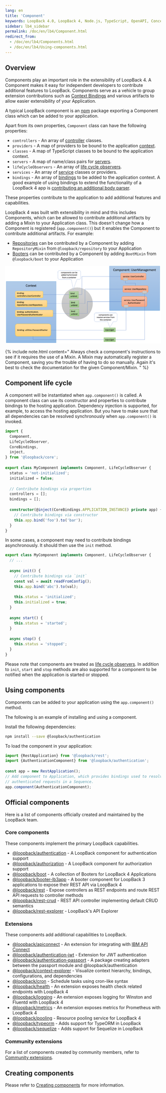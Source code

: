 ```yaml
---
lang: en
title: 'Component'
keywords: LoopBack 4.0, LoopBack 4, Node.js, TypeScript, OpenAPI, Concepts
sidebar: lb4_sidebar
permalink: /doc/en/lb4/Component.html
redirect_from:
  - /doc/en/lb4/Components.html
  - /doc/en/lb4/Using-components.html
---
```


## Overview

Components play an important role in the extensibility of LoopBack 4. A
Component makes it easy for independent developers to contribute additional
features to LoopBack. Components serve as a vehicle to group extension
contributions such as [Context Bindings](Context.md) and various artifacts to
allow easier extensibility of your Application.

A typical LoopBack component is an [npm](https://www.npmjs.com) package
exporting a Component class which can be added to your application.

Apart from its own properties, `Component` class can have the following
properties:

- `controllers` - An array of [controller](Controller.md) classes.
- `providers` - A map of providers to be bound to the application
  [context](Context.md).
- `classes` - A map of TypeScript classes to be bound to the application
  context.
- `servers` - A map of name/class pairs for [servers](Server.md).
- `lifeCycleObservers` - An array of [life cycle observers](Life-cycle.md).
- `services` - An array of [service](Service.md) classes or providers.
- `bindings` - An array of [bindings](Binding.md) to be added to the application
  context. A good example of using bindings to extend the functionality of a
  LoopBack 4 app is
  [contributing an additional body parser](Extending-request-body-parsing.html#contribute-a-body-parser-from-a-component).

These properties contribute to the application to add additional features and
capabilities.

LoopBack 4 was built with extensibility in mind and this includes Components,
which can be allowed to contribute additional artifacts by adding a Mixin to
your Application class. This doesn't change how a Component is registered
(`app.component()`) but it enables the Component to contribute additional
artifacts. For example:

- [Repositories](Repository.md) can be contributed by a Component by adding
  `RepositoryMixin` from `@loopback/repository` to your Application
- [Booters](Booting-an-Application.md#booters) can be contributed by a Component
  by adding `BootMixin` from `@loopback/boot` to your Application

![Components](imgs/loopback-component.png)

{% include note.html content="
Always check a component's instructions to see if it requires the use
of a Mixin. A Mixin may automatically register a Component, saving you the
trouble of having to do so manually. Again it's best to check the documentation
for the given Component/Mixin.
" %}

## Component life cycle

A component will be instantiated when `app.component()` is called. A component
class can use its constructor and properties to contribute bindings to the
hosting application. Dependency injection is supported, for example, to access
the hosting application. But you have to make sure that all dependencies can be
resolved synchronously when `app.component()` is invoked.

```ts
import {
  Component,
  LifeCycleObserver,
  CoreBindings,
  inject,
} from '@loopback/core';

export class MyComponent implements Component, LifeCycleObserver {
  status = 'not-initialized';
  initialized = false;

  // Contribute bindings via properties
  controllers = [];
  bindings = [];

  constructor(@inject(CoreBindings.APPLICATION_INSTANCE) private app) {
    // Contribute bindings via constructor
    this.app.bind('foo').to('bar');
  }
}
```

In some cases, a component may need to contribute bindings asynchronously. It
should then use the `init` method.

```ts
export class MyComponent implements Component, LifeCycleObserver {
  // ...

  async init() {
    // Contribute bindings via `init`
    const val = await readFromConfig();
    this.app.bind('abc').to(val);

    this.status = 'initialized';
    this.initialized = true;
  }

  async start() {
    this.status = 'started';
  }

  async stop() {
    this.status = 'stopped';
  }
}
```

Please note that components are treated as
[life cycle observers](Life-cycle.md). In addition to `init`, `start` and `stop`
methods are also supported for a component to be notified when the application
is started or stopped.

## Using components

Components can be added to your application using the `app.component()` method.

The following is an example of installing and using a component.

Install the following dependencies:

```sh
npm install --save @loopback/authentication
```

To load the component in your application:

```ts
import {RestApplication} from '@loopback/rest';
import {AuthenticationComponent} from '@loopback/authentication';

const app = new RestApplication();
// Add component to Application, which provides bindings used to resolve
// authenticated requests in a Sequence.
app.component(AuthenticationComponent);
```

## Official components

Here is a list of components officially created and maintained by the LoopBack
team.

### Core components

These components implement the primary LoopBack capabilities.

- [@loopback/authentication](https://github.com/loopbackio/loopback-next/tree/master/packages/authentication) -
  A LoopBack component for authentication support
- [@loopback/authorization](https://github.com/loopbackio/loopback-next/tree/master/packages/authorization) -
  A LoopBack component for authorization support
- [@loopback/boot](https://github.com/loopbackio/loopback-next/tree/master/packages/boot) -
  A collection of Booters for LoopBack 4 Applications
- [@loopback/booter-lb3app](https://github.com/loopbackio/loopback-next/tree/master/packages/booter-lb3app) -
  A booter component for LoopBack 3 applications to expose their REST API via
  LoopBack 4
- [@loopback/rest](https://github.com/loopbackio/loopback-next/tree/master/packages/rest) -
  Expose controllers as REST endpoints and route REST API requests to controller
  methods
- [@loopback/rest-crud](https://github.com/loopbackio/loopback-next/tree/master/packages/rest-crud) -
  REST API controller implementing default CRUD semantics
- [@loopback/rest-explorer](https://github.com/loopbackio/loopback-next/tree/master/packages/rest-explorer) -
  LoopBack's API Explorer

### Extensions

These components add additional capabilities to LoopBack.

- [@loopback/apiconnect](https://github.com/loopbackio/loopback-next/tree/master/extensions/apiconnect) -
  An extension for integrating with
  [IBM API Connect](https://www.ibm.com/cloud/api-connect)
- [@loopback/authentication-jwt](https://github.com/loopbackio/loopback-next/tree/master/extensions/authentication-jwt) -
  Extension for JWT authentication
- [@loopback/authentication-passport](https://github.com/loopbackio/loopback-next/tree/master/extensions/authentication-passport) -
  A package creating adapters between the passport module and
  @loopback/authentication
- [@loopback/context-explorer](https://github.com/loopbackio/loopback-next/tree/master/extensions/context-explorer) -
  Visualize context hierarchy, bindings, configurations, and dependencies
- [@loopback/cron](https://github.com/loopbackio/loopback-next/tree/master/extensions/cron) -
  Schedule tasks using cron-like syntax
- [@loopback/health](https://github.com/loopbackio/loopback-next/tree/master/extensions/health) -
  An extension exposes health check related endpoints with LoopBack 4
- [@loopback/logging](https://github.com/loopbackio/loopback-next/tree/master/extensions/logging) -
  An extension exposes logging for Winston and Fluentd with LoopBack 4
- [@loopback/metrics](https://github.com/loopbackio/loopback-next/tree/master/extensions/metrics) -
  An extension exposes metrics for Prometheus with LoopBack 4
- [@loopback/pooling](https://github.com/loopbackio/loopback-next/tree/master/extensions/pooling) -
  Resource pooling service for LoopBack 4
- [@loopback/typeorm](https://github.com/loopbackio/loopback-next/tree/master/extensions/typeorm) -
  Adds support for TypeORM in LoopBack
- [@loopback/sequelize](https://github.com/loopbackio/loopback-next/tree/master/extensions/sequelize) -
  Adds support for Sequelize in LoopBack

### Community extensions

For a list of components created by community members, refer to
[Community extensions](./Community-extensions.md).

## Creating components

Please refer to [Creating components](Creating-components.md) for more
information.
